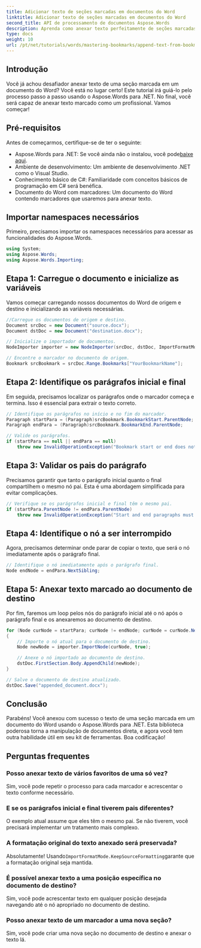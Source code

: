 ```yaml
---
title: Adicionar texto de seções marcadas em documentos do Word
linktitle: Adicionar texto de seções marcadas em documentos do Word
second_title: API de processamento de documentos Aspose.Words
description: Aprenda como anexar texto perfeitamente de seções marcadas de um documento do Word com o Aspose.Words para .NET. Este tutorial passo a passo.
type: docs
weight: 10
url: /pt/net/tutorials/words/mastering-bookmarks/append-text-from-bookmarked-sections/
---
```

## Introdução

Você já achou desafiador anexar texto de uma seção marcada em um documento do Word? Você está no lugar certo! Este tutorial irá guiá-lo pelo processo passo a passo usando o Aspose.Words para .NET. No final, você será capaz de anexar texto marcado como um profissional. Vamos começar!

## Pré-requisitos

Antes de começarmos, certifique-se de ter o seguinte:

-  Aspose.Words para .NET: Se você ainda não o instalou, você pode[baixe aqui](https://releases.aspose.com/words/net/).
- Ambiente de desenvolvimento: Um ambiente de desenvolvimento .NET como o Visual Studio.
- Conhecimento básico de C#: Familiaridade com conceitos básicos de programação em C# será benéfica.
- Documento do Word com marcadores: Um documento do Word contendo marcadores que usaremos para anexar texto.

## Importar namespaces necessários

Primeiro, precisamos importar os namespaces necessários para acessar as funcionalidades do Aspose.Words.

```csharp
using System;
using Aspose.Words;
using Aspose.Words.Importing;
```

## Etapa 1: Carregue o documento e inicialize as variáveis

Vamos começar carregando nossos documentos do Word de origem e destino e inicializando as variáveis necessárias.

```csharp
//Carregue os documentos de origem e destino.
Document srcDoc = new Document("source.docx");
Document dstDoc = new Document("destination.docx");

// Inicialize o importador de documentos.
NodeImporter importer = new NodeImporter(srcDoc, dstDoc, ImportFormatMode.KeepSourceFormatting);

// Encontre o marcador no documento de origem.
Bookmark srcBookmark = srcDoc.Range.Bookmarks["YourBookmarkName"];
```

## Etapa 2: Identifique os parágrafos inicial e final

Em seguida, precisamos localizar os parágrafos onde o marcador começa e termina. Isso é essencial para extrair o texto correto.

```csharp
// Identifique os parágrafos no início e no fim do marcador.
Paragraph startPara = (Paragraph)srcBookmark.BookmarkStart.ParentNode;
Paragraph endPara = (Paragraph)srcBookmark.BookmarkEnd.ParentNode;

// Valide os parágrafos.
if (startPara == null || endPara == null)
    throw new InvalidOperationException("Bookmark start or end does not have a valid paragraph parent.");
```

## Etapa 3: Validar os pais do parágrafo

Precisamos garantir que tanto o parágrafo inicial quanto o final compartilhem o mesmo nó pai. Esta é uma abordagem simplificada para evitar complicações.

```csharp
// Verifique se os parágrafos inicial e final têm o mesmo pai.
if (startPara.ParentNode != endPara.ParentNode)
    throw new InvalidOperationException("Start and end paragraphs must have the same parent.");
```

## Etapa 4: Identifique o nó a ser interrompido

Agora, precisamos determinar onde parar de copiar o texto, que será o nó imediatamente após o parágrafo final.

```csharp
// Identifique o nó imediatamente após o parágrafo final.
Node endNode = endPara.NextSibling;
```

## Etapa 5: Anexar texto marcado ao documento de destino

Por fim, faremos um loop pelos nós do parágrafo inicial até o nó após o parágrafo final e os anexaremos ao documento de destino.

```csharp
for (Node curNode = startPara; curNode != endNode; curNode = curNode.NextSibling)
{
    // Importe o nó atual para o documento de destino.
    Node newNode = importer.ImportNode(curNode, true);

    // Anexe o nó importado ao documento de destino.
    dstDoc.FirstSection.Body.AppendChild(newNode);
}

// Salve o documento de destino atualizado.
dstDoc.Save("appended_document.docx");
```

## Conclusão

Parabéns! Você anexou com sucesso o texto de uma seção marcada em um documento do Word usando o Aspose.Words para .NET. Esta biblioteca poderosa torna a manipulação de documentos direta, e agora você tem outra habilidade útil em seu kit de ferramentas. Boa codificação!

## Perguntas frequentes

### Posso anexar texto de vários favoritos de uma só vez?
Sim, você pode repetir o processo para cada marcador e acrescentar o texto conforme necessário.

### E se os parágrafos inicial e final tiverem pais diferentes?
O exemplo atual assume que eles têm o mesmo pai. Se não tiverem, você precisará implementar um tratamento mais complexo.

### A formatação original do texto anexado será preservada?
 Absolutamente! Usando`ImportFormatMode.KeepSourceFormatting`garante que a formatação original seja mantida.

### É possível anexar texto a uma posição específica no documento de destino?
Sim, você pode acrescentar texto em qualquer posição desejada navegando até o nó apropriado no documento de destino.

### Posso anexar texto de um marcador a uma nova seção?
Sim, você pode criar uma nova seção no documento de destino e anexar o texto lá.